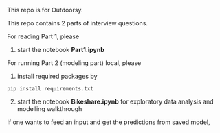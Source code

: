 This repo is for Outdoorsy.

This repo contains 2 parts of interview questions.

For reading Part 1, please

1. start the notebook **Part1.ipynb**

For running Part 2 (modeling part) local, please 

1. install required packages by

`pip install requirements.txt`

2. start the notebook **Bikeshare.ipynb** for exploratory data analysis and modelling walkthrough

If one wants to feed an input and get the predictions from saved model, 
